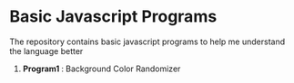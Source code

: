# Basic Javascript Programs

The repository contains basic javascript programs to help me understand the language better

<ol>
<li> <strong> Program1 </strong>: Background Color Randomizer

<ol>
